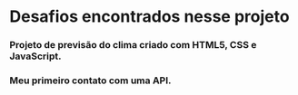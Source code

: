 # Desafios encontrados nesse projeto

### Projeto de previsão do clima criado com HTML5, CSS e JavaScript.

### Meu primeiro contato com uma API.
